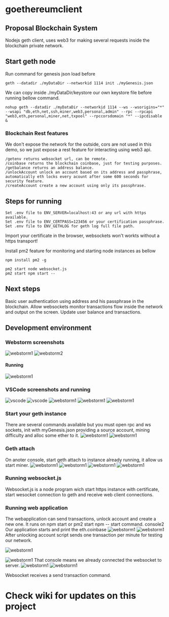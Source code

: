 # goethereumclient
## Proposal Blockchain System
Nodejs geth client, uses web3 for making several requests inside the blockchain private network.

## Start geth node

Run command for genesis json load before
```
geth --datadir ./myDataDir --networkid 1114 init ./myGenesis.json
```
We can copy inside ./myDataDir/keystore our own keystore file before running bellow command.
```
nohup geth --datadir ./myDataDir --networkid 1114 --ws --wsorigins="*" --wsapi "db,eth,net,ssh,miner,web3,personal,admin" --rpc --rpcapi "web3,eth,personal,miner,net,txpool" --rpccorsdomain "*" --ipcdisable &
```
### Blockchain Rest features

We don't expose the network for the outside, cors are not used in this demo, so we just expose a rest feature for interacting using web3 api.
```
/getenv returns websocket url, can be remote.
/coinbase returns the blockchain coinbase, just for testing purposes.
/getbalance returns an address balance.
/unlockAccount unlock an account based on its address and passphrase, automatically eth locks every acount after some 600 seconds for security feature.
/createAccount create a new account using only its passphrase.
```

## Steps for running

```
Set .env file to ENV_SERVER=localhost:43 or any url with https available.
Set .env file to ENV_CERTPASS=123456 or your certification passphrase.
Set .env file to ENV_GETHLOG for geth log full file path.
```

Import your certificate in the browser, websockets won't workts without a https transport!

Install pm2 feature for monitoring and starting node instances as bellow
```
npm install pm2 -g
```

```
pm2 start node websocket.js
pm2 start npm start --
```

## Next steps

Basic user authentication using address and his passphrase in the blockchain.
Allow websockets monitor transactions flow inside the network and output on the screen.
Update user balance and transactions.

## Development environment

### Webstorm screenshots
![webstorm1](screenshots/webstorm1.png "Webstorm dev env")
![webstorm2](screenshots/webstorm2.png "Webstorm dev env")
#### Running
![webstorm1](screenshots/runwebstorm.png "Webstorm dev env")

### VSCode screenshots and running

![vscode](screenshots/vscode1.png "VSCode")
![vscode](screenshots/vscode2.png "VSCode")
![webstorm1](screenshots/console1.png "Webstorm dev env")
![webstorm1](screenshots/console2.png "Webstorm dev env")
![webstorm1](screenshots/consoletrans.png "Webstorm dev env")

### Start your geth instance
There are several commands available but you must open rpc and ws sockets, init with myGenesis.json providing a source account, mining difficulty and alloc some ether to it.
![webstorm1](screenshots/rungeth1.png "Webstorm dev env")
![webstorm1](screenshots/gethtransaction.png "Webstorm dev env")

### Geth attach
On anoter console, start geth attach to instance already running, it allow us start miner.
![webstorm1](screenshots/gethattach.png "Webstorm dev env")
![webstorm1](screenshots/gethrunning.png "Webstorm dev env")
![webstorm1](screenshots/gethminingstart.png "Webstorm dev env")
![webstorm1](screenshots/gethminerstop.png "Webstorm dev env")

### Running websocket.js
Websocket.js is a node program wich start https instance with certificate, start wesocket connection to geth and receive web client connections.

### Running web application
The webapplication can send transactions, unlock account and create a new one. It runs on npm start or pm2 start npm -- start command.
console2
Our application starts and print the eth.coinbase
![webstorm1](screenshots/web1.png "Webstorm dev env")
![webstorm1](screenshots/web2.png "Webstorm dev env")
After unlocking account script sends one transaction per minute for testing our network.

![webstorm1](screenshots/websendtrans1.png "Webstorm dev env")

![webstorm1](screenshots/websendtrans.png "Webstorm dev env")
That console means we already connected the websocket to server.
![webstorm1](screenshots/websocketconnection.png "Webstorm dev env")
![webstorm1](screenshots/console1.png "Webstorm dev env")

Websocket receives a send transaction command.

# Check wiki for updates on this project
